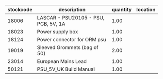 |stockcode|description|quantity|location|
|---------|-----------|--------|--------|
|18006|LASCAR - PSU20105 - PSU, PCB, 5V, 1A|1.00||
|18023|Power supply box|1.00||
|18124|Power connector for ORM psu|1.00||
|19019|Sleeved Grommets (bag of 50)|2.00||
|23014|European Mains Lead|1.00||
|50121|PSU_5V_UK Build Manual|1.00||
